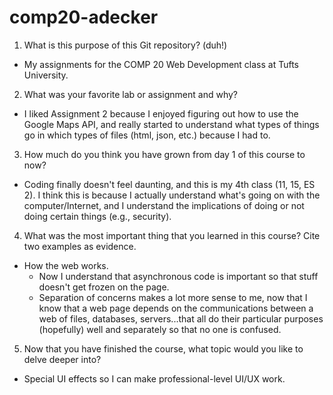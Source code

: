 # comp20-adecker

1. What is this purpose of this Git repository? (duh!)
- My assignments for the COMP 20 Web Development class at Tufts University.

2. What was your favorite lab or assignment and why?
- I liked Assignment 2 because I enjoyed figuring out how to use the Google Maps API, and really started to understand what types of things go in which types of files (html, json, etc.) because I had to.

3. How much do you think you have grown from day 1 of this course to now?
- Coding finally doesn't feel daunting, and this is my 4th class (11, 15, ES 2). I think this is because I actually understand what's going on with the computer/Internet, and I understand the implications of doing or not doing certain things (e.g., security).

4. What was the most important thing that you learned in this course? Cite two examples as evidence.
- How the web works.
    - Now I understand that asynchronous code is important so that stuff doesn't get frozen on the page.
    - Separation of concerns makes a lot more sense to me, now that I know that a web page depends on the communications between a web of files, databases, servers...that all do their particular purposes (hopefully) well and separately so that no one is confused.

5. Now that you have finished the course, what topic would you like to delve deeper into?
- Special UI effects so I can make professional-level UI/UX work.